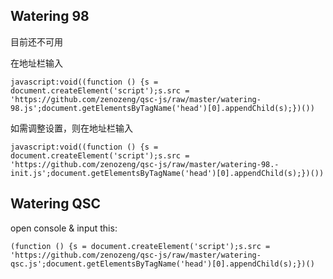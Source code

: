 ## Watering 98

目前还不可用

在地址栏输入
```
javascript:void((function () {s = document.createElement('script');s.src = 'https://github.com/zenozeng/qsc-js/raw/master/watering-98.js';document.getElementsByTagName('head')[0].appendChild(s);})())
```

如需调整设置，则在地址栏输入
```
javascript:void((function () {s = document.createElement('script');s.src = 'https://github.com/zenozeng/qsc-js/raw/master/watering-98.-init.js';document.getElementsByTagName('head')[0].appendChild(s);})())
```



## Watering QSC

open console &
input this: 
```
(function () {s = document.createElement('script');s.src = 'https://github.com/zenozeng/qsc-js/raw/master/watering-qsc.js';document.getElementsByTagName('head')[0].appendChild(s);})()
```

